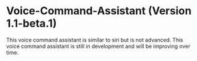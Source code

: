 # Voice-Command-Assistant (Version 1.1-beta.1)
This voice command assistant is similar to siri but is not advanced. This voice command assistant is still in development and will be improving over time.
